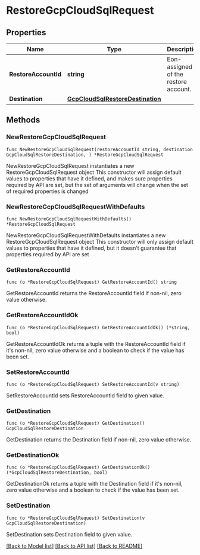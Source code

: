 # RestoreGcpCloudSqlRequest

## Properties

Name | Type | Description | Notes
------------ | ------------- | ------------- | -------------
**RestoreAccountId** | **string** | Eon-assigned ID of the restore account. | 
**Destination** | [**GcpCloudSqlRestoreDestination**](GcpCloudSqlRestoreDestination.md) |  | 

## Methods

### NewRestoreGcpCloudSqlRequest

`func NewRestoreGcpCloudSqlRequest(restoreAccountId string, destination GcpCloudSqlRestoreDestination, ) *RestoreGcpCloudSqlRequest`

NewRestoreGcpCloudSqlRequest instantiates a new RestoreGcpCloudSqlRequest object
This constructor will assign default values to properties that have it defined,
and makes sure properties required by API are set, but the set of arguments
will change when the set of required properties is changed

### NewRestoreGcpCloudSqlRequestWithDefaults

`func NewRestoreGcpCloudSqlRequestWithDefaults() *RestoreGcpCloudSqlRequest`

NewRestoreGcpCloudSqlRequestWithDefaults instantiates a new RestoreGcpCloudSqlRequest object
This constructor will only assign default values to properties that have it defined,
but it doesn't guarantee that properties required by API are set

### GetRestoreAccountId

`func (o *RestoreGcpCloudSqlRequest) GetRestoreAccountId() string`

GetRestoreAccountId returns the RestoreAccountId field if non-nil, zero value otherwise.

### GetRestoreAccountIdOk

`func (o *RestoreGcpCloudSqlRequest) GetRestoreAccountIdOk() (*string, bool)`

GetRestoreAccountIdOk returns a tuple with the RestoreAccountId field if it's non-nil, zero value otherwise
and a boolean to check if the value has been set.

### SetRestoreAccountId

`func (o *RestoreGcpCloudSqlRequest) SetRestoreAccountId(v string)`

SetRestoreAccountId sets RestoreAccountId field to given value.


### GetDestination

`func (o *RestoreGcpCloudSqlRequest) GetDestination() GcpCloudSqlRestoreDestination`

GetDestination returns the Destination field if non-nil, zero value otherwise.

### GetDestinationOk

`func (o *RestoreGcpCloudSqlRequest) GetDestinationOk() (*GcpCloudSqlRestoreDestination, bool)`

GetDestinationOk returns a tuple with the Destination field if it's non-nil, zero value otherwise
and a boolean to check if the value has been set.

### SetDestination

`func (o *RestoreGcpCloudSqlRequest) SetDestination(v GcpCloudSqlRestoreDestination)`

SetDestination sets Destination field to given value.



[[Back to Model list]](../README.md#documentation-for-models) [[Back to API list]](../README.md#documentation-for-api-endpoints) [[Back to README]](../README.md)


